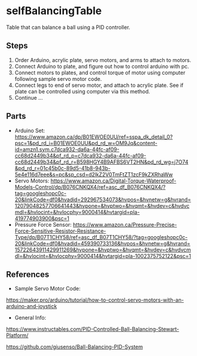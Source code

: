 # selfBalancingTable
Table that can balance a ball using a PID controller.

## Steps
1) Order Arduino, acrylic plate, servo motors, and arms to attach to motors.
2) Connect Arduino to plate, and figure out how to control arduino with pc.
3) Connect motors to plates, and control torque of motor using computer following sample servo motor code.
4) Connect legs to end of servo motor, and attach to acrylic plate. See if plate can be controlled using computer via this method.
5) Continue ...
## Parts
* Arduino Set: https://www.amazon.ca/dp/B01EWOE0UU/ref=sspa_dk_detail_0?psc=1&pd_rd_i=B01EWOE0UU&pd_rd_w=OM9Jq&content-id=amzn1.sym.c7dca932-da6a-44fc-af09-cc68d2449b34&pf_rd_p=c7dca932-da6a-44fc-af09-cc68d2449b34&pf_rd_r=B598HGY4B9AFBS6VT2HN&pd_rd_wg=j7O74&pd_rd_r=01c45b0c-89d5-41b8-943b-5e4e116d7eee&s=pc&sp_csd=d2lkZ2V0TmFtZT1zcF9kZXRhaWw
* Servo Motors: https://www.amazon.ca/Digital-Torque-Waterproof-Models-Control/dp/B076CNKQX4/ref=asc_df_B076CNKQX4/?tag=googleshopc0c-20&linkCode=df0&hvadid=292967534073&hvpos=&hvnetw=g&hvrand=12079048257706641443&hvpone=&hvptwo=&hvqmt=&hvdev=c&hvdvcmdl=&hvlocint=&hvlocphy=9000414&hvtargid=pla-419774903900&psc=1
* Pressure Force Sensor: https://www.amazon.ca/Pressure-Precise-Force-Sensitive-Resistor-Resistance-Type/dp/B07T1CHY58/ref=asc_df_B07T1CHY58/?tag=googleshopc0c-20&linkCode=df0&hvadid=459390733136&hvpos=&hvnetw=g&hvrand=15722643911429911269&hvpone=&hvptwo=&hvqmt=&hvdev=c&hvdvcmdl=&hvlocint=&hvlocphy=9000414&hvtargid=pla-1002375752122&psc=1
## References
* Sample Servo Motor Code:

https://maker.pro/arduino/tutorial/how-to-control-servo-motors-with-an-arduino-and-joystick

* General Info:

https://www.instructables.com/PID-Controlled-Ball-Balancing-Stewart-Platform/

https://github.com/giusenso/Ball-Balancing-PID-System
